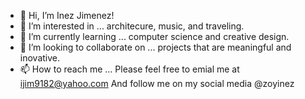 - 👋 Hi, I’m Inez Jimenez!
- 👀 I’m interested in ... architecure, music, and traveling.
- 🌱 I’m currently learning ... computer science and creative design.
- 💞️ I’m looking to collaborate on ...  projects that are meaningful and inovative.
- 📫 How to reach me ... Please feel free to emial me at ijim9182@yahoo.com And follow me on my social media @zoyinez

<!---
inezjimenez/inezjimenez is a ✨ special ✨ repository because its `README.md` (this file) appears on your GitHub profile.
You can click the Preview link to take a look at your changes.
--->
